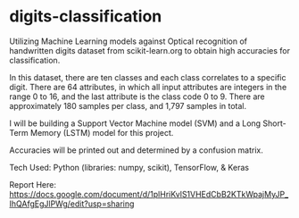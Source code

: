 # digits-classification
Utilizing Machine Learning models against Optical recognition of handwritten digits dataset from scikit-learn.org to obtain high accuracies for classification.


In this dataset, there are ten classes and each class correlates to a specific digit. There are 64 attributes, in which all input attributes are integers in the range 0 to 16, and the last attribute is the class code 0 to 9. There are approximately 180 samples per class, and 1,797 samples in total.

I will be building a Support Vector Machine model (SVM) and a Long Short-Term Memory (LSTM) model for this project. 

Accuracies will be printed out and determined by a confusion matrix.

Tech Used: Python (libraries: numpy, scikit), TensorFlow, & Keras

Report Here: https://docs.google.com/document/d/1plHriKvlS1VHEdCbB2KTkWpajMyJP_IhQAfgEgJlPWg/edit?usp=sharing 
